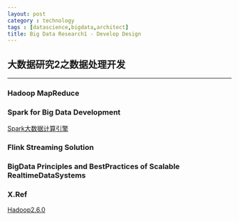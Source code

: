 ```yaml
---
layout: post
category : technology
tags : [datascience,bigdata,architect]
title: Big Data Research1 - Develop Design
---
```


## 大数据研究2之数据处理开发
------------------------------------------------------------

### Hadoop MapReduce

### Spark for Big Data Development

[Spark大数据计算引擎](https://github.com/terrytang0905/TT_Tech_Space/blob/resource/blogs/2017-03-29-spark-bigdata-arch-note.md)

### Flink Streaming Solution

### BigData Principles and BestPractices of Scalable RealtimeDataSystems










### X.Ref


[Hadoop2.6.0](http://hadoop.apache.org/docs/r2.6.0/)